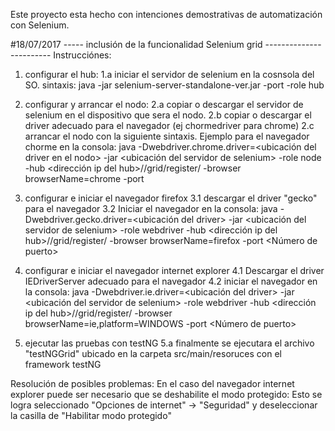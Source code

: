 
Este proyecto esta hecho con intenciones demostrativas de automatización con Selenium.


#18/07/2017 ----- inclusión de la funcionalidad Selenium grid   ------------------------
Instrucciónes:
1.  configurar el hub:
1.a iniciar el servidor de selenium en la cosnsola del SO.
sintaxis: java -jar selenium-server-standalone-ver.jar  -port <numero de puerto> -role hub

2. configurar y arrancar el nodo:
2.a copiar o descargar el servidor de selenium en el dispositivo que sera el nodo.
2.b copiar o descargar el driver adecuado para el navegador (ej chormedriver para chrome)
2.c arrancar el nodo con la siguiente sintaxis.
Ejemplo para el navegador chorme en la consola:
java -Dwebdriver.chrome.driver=<ubicación del driver en el nodo> -jar <ubicación del servidor de selenium> -role node -hub <dirección ip del hub>/<puerto del hub>/grid/register/ -browser browserName=chrome -port <numero de puerto>

3. configurar e iniciar el navegador firefox
3.1 descargar  el driver "gecko" para el navegador
3.2 Iniciar el navegador en la consola:
java -Dwebdriver.gecko.driver=<ubicación del driver> -jar <ubicación del servidor de selenium>  -role webdriver -hub <dirección ip del hub>/<puerto del hub>/grid/register/ -browser browserName=firefox  -port <Número de puerto>

4. configurar e iniciar el navegador internet explorer
4.1 Descargar el driver IEDriverServer adecuado para el navegador
4.2 iniciar el navegador en la consola:
java -Dwebdriver.ie.driver=<ubicación del driver>  -jar <ubicación del servidor de selenium> -role webdriver -hub  <dirección ip del hub>/<puerto del hub>/grid/register/ -browser browserName=ie,platform=WINDOWS -port <Número de puerto>

5. ejecutar las pruebas con testNG
5.a finalmente se ejecutara el archivo "testNGGrid" ubicado en la carpeta src/main/resoruces con el framework testNG 

Resolución de posibles problemas:
En el caso del navegador internet explorer puede ser necesario que se deshabilite el modo protegido:
Esto se logra seleccionado "Opciones de internet" -> "Seguridad" y deseleccionar la casilla de "Habilitar modo protegido"